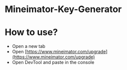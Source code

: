 # Mineimator-Key-Generator

# How to use?
- Open a new tab
- Open [https://www.mineimator.com/upgrade](https://www.mineimator.com/upgrade)
- Open DevTool and paste in the console
